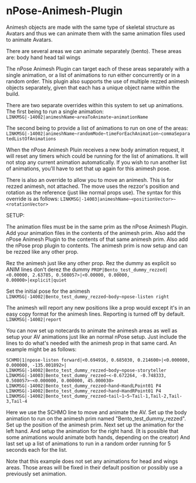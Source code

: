 # nPose-Animesh-Plugin
Animesh objects are made with the same type of skeletal structure as Avatars and thus we can animate them with the same animation files used to animate Avatars.

There are several areas we can animate separately (bento).  These areas are:
    body
    hand
    head
    tail
    wings
    
The nPose Animesh Plugin can target each of these areas separately with a single animation, or a list of animations to run either concurrently or in a random order.  This plugin also supports the use of multiple rezzed animesh objects separately, given that each has a unique object name within the build.

There are two separate overrides within this system to set up animations.  
The first being to run a single animation:
    `LINKMSG|-14002|animeshName~areaToAnimate~animationName`
    
The second being to provide a list of animations to run on one of the areas:
    `LINKMSG|-14002|animeshName~randomMode~timeForEachAnimation~commaSeparatedListOfAnimations`
    
When the nPose Animesh Pluin receives a new body animation request, it will reset any timers which could be running for the list of animations.  It will not stop any current animation automatically.  If you wish to run another list of animations, you'll have to set that up again for this animesh pose.

    
    
There is also an override to allow you to move an animesh.  This is for rezzed animesh, not attached.  The move uses the rezzor's position and rotation as the reference (just like normal props use).
The syntax for this override is as follows:
    `LINKMSG|-14003|animeshName~<positionVector>~<rotationVector>`
    
    
    
SETUP:

The animation files must be in the same prim as the nPose Animesh Plugin.  Add your animation files in the contents of the animesh prim.  Also add the nPose Animesh Plugin to the contents of that same animesh prim.  Also add the nPose prop plugin to contents.  The animesh prim is now setup and can be rezzed like any other prop.

Rez the animesh just like any other prop.
Rez the dummy as explicit so ANIM lines don't derez the dummy
`PROP|Bento_test_dummy_rezzed|<0.00000, 2.63785, 0.508057>|<0.00000, 0.00000, 0.00000>|explicit|quiet`

Set the initial pose for the animesh
`LINKMSG|-14002|Bento_test_dummy_rezzed~body~npose-listen right`

The animesh will report any new positions like a prop would except it's in an easy copy format for the animesh lines.  Reporting is turned off by default.
`LINKMSG|-14002|report`


You can now set up notecards to animate the animesh areas as well as setup your AV animations just like an normal nPose setup.  Just include the lines to do what's needed with the animesh prop in that same card.  An example might be as follows:

`SCHMO|1|npose-listen forward|<0.694916, 0.685030, 0.214600>|<0.000000, 0.000000, -135.001892>|`
`LINKMSG|-14002|Bento_test_dummy_rezzed~body~npose-storyteller`
`LINKMSG|-14003|Bento_test_dummy_rezzed~<-0.672264, -0.748333, 0.508057>~<0.000000, 0.000000, 45.000030>`
`LINKMSG|-14002|Bento_test_dummy_rezzed~hand~HandLPoint01 P4`
`LINKMSG|-14002|Bento_test_dummy_rezzed~hand~HandRPoint01 P4`
`LINKMSG|-14002|Bento_test_dummy_rezzed~tail~1~5~Tail-1,Tail-2,Tail-3,Tail-4`

Here we use the SCHMO line to move and animate the AV.
Set up the body animation to run on the animesh prim named "Bento_test_dummy_rezzed".
Set up the position of the animesh prim.
Next set up the animation for the left hand.
And setup the animation for the right hand.  (It is possible that some animations would animate both hands, depending on the creator)
And last set up a list of animations to run in a random order running for 5 seconds each for the list.
    
Note that this example does not set any animations for head and wings areas.  Those areas will be fixed in their default position or possibly use a previously set animation.
